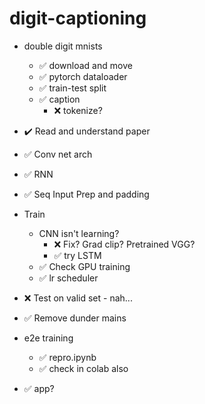 # digit-captioning

* double digit mnists
  * ✅ download and move
  * ✅ pytorch dataloader
  * ✅ train-test split
  * ✅ caption
    * ❌ tokenize?

* ✔️ Read and understand paper
* ✅ Conv net arch
* ✅ RNN
* ✅ Seq Input Prep and padding

* Train
  * CNN isn't learning?
    * ❌ Fix? Grad clip? Pretrained VGG?
    * ✅ try LSTM
  * ✅ Check GPU training
  * ✅ lr scheduler
* ❌ Test on valid set - nah...

* ✅ Remove dunder mains
* e2e training
  * ✅ repro.ipynb
  * ✅ check in colab also

* ✅ app?
